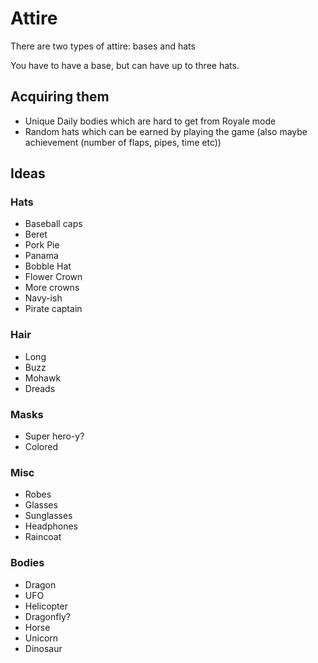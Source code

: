 # Attire

There are two types of attire: bases and hats

You have to have a base, but can have up to three hats.

## Acquiring them

-   Unique Daily bodies which are hard to get from Royale mode
-   Random hats which can be earned by playing the game (also maybe achievement (number of flaps, pipes, time etc))

## Ideas

### Hats

-   Baseball caps
-   Beret
-   Pork Pie
-   Panama
-   Bobble Hat
-   Flower Crown
-   More crowns
-   Navy-ish
-   Pirate captain

### Hair

-   Long
-   Buzz
-   Mohawk
-   Dreads

### Masks

-   Super hero-y?
-   Colored

### Misc

-   Robes
-   Glasses
-   Sunglasses
-   Headphones
-   Raincoat

### Bodies

-   Dragon
-   UFO
-   Helicopter
-   Dragonfly?
-   Horse
-   Unicorn
-   Dinosaur
